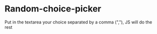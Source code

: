 # Random-choice-picker

Put in the textarea your choice separated by a comma (","), JS will do the rest
